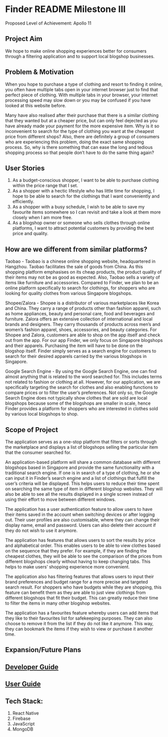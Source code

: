 # Finder README Milestone III

Proposed Level of Achievement: Apollo 11

## Project Aim 
We hope to make online shopping experiences better for consumers through a filtering application and to support local blogshop businesses.

## Problem & Motivation

When you hope to purchase a type of clothing and resort to finding it online, you often have multiple tabs open in your internet browser just to find that perfect piece of clothing. With multiple tabs in your browser,  your internet processing speed may slow down or you may be confused if you have looked at this website before.

Many have also realised after their purchase that there is a similar clothing that they wanted but at a cheaper price, but can only feel dejected as you have already made your payment for the more expensive item. Why is it so inconvenient to search for the type of clothing you want at the cheapest price from different shops? Also, there are definitely a group of consumers who are experiencing this problem, doing the exact same shopping process. So, why is there something that can ease the long and tedious shopping process so that people don’t have to do the same thing again?

## User Stories

1. As a budget-conscious shopper, I want to be able to purchase clothing within the price range that I set.
2. As a shopper with a hectic lifestyle who has little time for shopping, I hope to be able to search for the clothings that I want conveniently and efficiently.
3. As a shopper with a busy schedule, I wish to be able to save my favourite items somewhere so I can revisit and take a look at them more closely when I am more free.
4. As a blogshop owner or someone who sells clothes through online platforms, I want to attract potential customers by providing the best price and quality.

## How are we different from similar platforms?

Taobao - Taobao is a chinese online shopping website, headquartered in Hangzhou. Taobao facilitates the sale of goods from China. As this shopping platform emphasises on its cheap products, the product quality of their items may not be as good as expected. Also, Taobao sells a variety of items like furniture and accessories. Compared to Finder, we plan to be an online platform specifically to search for clothings, for shoppers who are looking for quality clothes from various Singapore blogshops. 

Shopee/Zalora - Shopee is a distributor of various marketplaces like Korea and China. They carry a range of products other than fashion apparel, such as home appliances, beauty and personal care, food and beverages and furniture. Zalora offers an extensive collection of international and local brands and designers. They carry thousands of products across men’s and women’s fashion apparel, shoes, accessories, and beauty categories. For Shopee and Zalora, customers are able to shop on the app itself and check out from the app. For our app Finder, we only focus on Singapore blogshops and their apparels. Purchasing the item will have to be done on the blogshop itself. Finder simply serves as a search engine for customers to search for their desired apparels carried by the various blogshops in Singapore.

Google Search Engine - By using the Google Search Engine, one can find almost anything that is related to the word searched for. This includes terms not related to fashion or clothing at all. However, for our application, we are specifically targeting the search for clothes and also enabling functions to compare prices or to filter the user’s preferences. Not only so, the Google Search Engine does not typically show clothes that are sold are local blogshops because some of the blogshops are smaller in scale, hence Finder provides a platform for shoppers who are interested in clothes sold by various local blogshops to shop.

## Scope of Project

The application serves as a one-stop platform that filters or sorts through the marketplace and displays a list of blogshops selling the particular item that the consumer searched for.

An application-based platform will share a common database with different blogshops based in Singapore and provide the same functionality with a traditional search engine. If one is in search of a type of clothing, he or she can input it in Finder’s search engine and a list of clothings that fulfill the user’s criteria will be displayed. This helps users to reduce their time spent on searching the same type of item in different blogshop websites. They will also be able to see all the results displayed in a single screen instead of using their effort to move between different windows.

The application has a user authentication feature to allow users to have their items saved in the account when switching devices or after logging out. Their user profiles are also customisable, where they can change their display name, email and password. Users can also delete their account if they do not wish to use it anymore.

The application has features that allows users to sort the results by price and alphabetical order. This enables users to be able to view clothes based on the sequence that they prefer. For example, if they are finding the cheapest clothes, they will be able to see the comparison of the prices from different blogshops clearly without having to keep changing tabs. This helps to make users’ shopping experience more convenient.

The application also has filtering features that allows users to input their brand preferences and budget range for a more precise and targeted search result. For shoppers who have budgets while they are shopping, this feature can benefit them as they are able to just view clothings from different blogshops that fit their budget. This can greatly reduce their time to filter the items in many other blogshop websites.

The application has a favourites feature whereby users can add items that they like to their favourites list for safekeeping purposes. They can also choose to remove it from the list if they do not like it anymore. This way, they can bookmark the items if they wish to view or purchase it another time.

## Expansion/Future Plans

## [Developer Guide](https://docs.google.com/document/d/1zTsLrKHNAHJqrbxkYPd_cT5bJ3cwo6aarTBEzBbRbPU/edit?usp=sharing)

## [User Guide](https://docs.google.com/document/d/1qWwqgJbvjqEPv1MFZ4-y8aJB6Vww-X4QdPTuSfW62iI/edit?usp=sharing)

## Tech Stack:
1. React Native
2. Firebase
3. JavaScript
4. MongoDB


